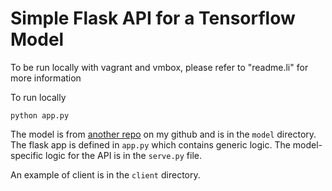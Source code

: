 # Simple Flask API for a Tensorflow Model

To be run locally with vagrant and vmbox, please refer to "readme.li" for more information

To run locally

```
python app.py
```

The model is from [another repo](https://github.com/guillaumegenthial/sequence_tagging) on my github and is in the `model` directory. The flask app is defined in `app.py` which contains generic logic. The model-specific logic for the API is in the `serve.py` file.

An example of client is in the `client` directory.
